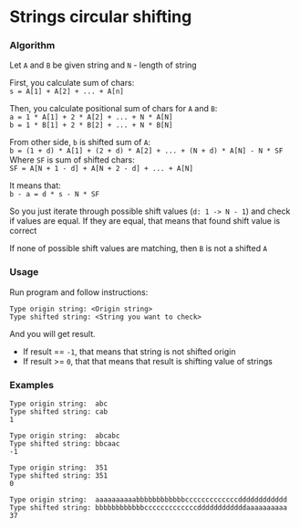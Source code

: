 # Strings circular shifting

### Algorithm

Let `A` and `B` be given string and `N` - length of string

First, you calculate sum of chars:\
`s = A[1] + A[2] + ... + A[n]`

Then, you calculate positional sum of chars for `A` and `B`:\
`a = 1 * A[1] + 2 * A[2] + ... + N * A[N]`\
`b = 1 * B[1] + 2 * B[2] + ... + N * B[N]`

From other side, `b` is shifted sum of `A`:\
`b = (1 + d) * A[1] + (2 + d) * A[2] + ... + (N + d) * A[N] - N * SF`
Where `SF` is sum of shifted chars:\
`SF = A[N + 1 - d] + A[N + 2 - d] + ... + A[N]`

It means that:\
`b - a = d * s - N * SF`

So you just iterate through possible shift values (`d: 1 -> N - 1`) and check if values are equal. If they are equal, that means that found shift value is correct

If none of possible shift values are matching, then `B` is not a shifted `A`

### Usage

Run program and follow instructions:
```
Type origin string: <Origin string>
Type shifted string: <String you want to check>
```

And you will get result.
 - If result == `-1`, that means that string is not shifted origin
 - If result >= `0`, that that means that result is shifting value of strings

### Examples

```
Type origin string:  abc
Type shifted string: cab
1
```

```
Type origin string:  abcabc
Type shifted string: bbcaac
-1
```

```
Type origin string:  351
Type shifted string: 351
0
```

```
Type origin string:  aaaaaaaaaabbbbbbbbbbbbcccccccccccccdddddddddddd
Type shifted string: bbbbbbbbbbbbcccccccccccccddddddddddddaaaaaaaaaa
37
```
